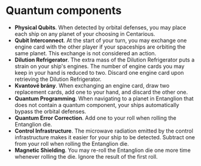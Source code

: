 # Quantum components

- **Physical Qubits**. When detected by orbital defenses, you may place each ship on any planet of your choosing in Centarious.
- **Qubit Interconnect**. At the start of your turn, you may exchange one engine card with the other player if your spaceships are orbiting the same planet. This exchange is not considered an action.
- **Dilution Refrigerator**. The extra mass of the Dilution Refrigerator puts a strain on your ship's engines. The number of engine cards you may keep in your hand is reduced to two. Discard one engine card upon retrieving the Dilution Refrigerator.
- **Kvantové brány**. When exchanging an engine card, draw two replacement cards, add one to your hand, and discard the other one.
- **Quantum Programming**. When navigating to a planet in Entanglion that does not contain a quantum component, your ships automatically bypass the orbital defenses.
- **Quantum Error Correction**. Add one to your roll when rolling the Entanglion die.
- **Control Infrastructure**. The microwave radiation emitted by the control infrastructure makes it easier for your ship to be detected. Subtract one from your roll when rolling the Entanglion die.
- **Magnetic Shielding**. You may re-roll the Entanglion die one more time whenever rolling the die. Ignore the result of the first roll.
